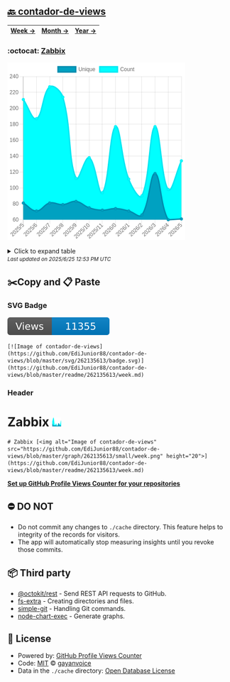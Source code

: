 ## [🔙 contador-de-views](https://github.com/EdiJunior88/contador-de-views)
| [**Week →**](https://github.com/EdiJunior88/contador-de-views/blob/master/readme/262135613/week.md) | [**Month →**](https://github.com/EdiJunior88/contador-de-views/blob/master/readme/262135613/month.md) | [**Year →**](https://github.com/EdiJunior88/contador-de-views/blob/master/readme/262135613/year.md) |
| ---- | ---- | ----- |
### :octocat: [Zabbix](https://github.com/EdiJunior88/Zabbix)
![Image of contador-de-views](https://github.com/EdiJunior88/contador-de-views/blob/master/graph/262135613/large/year.png)

<details>
	<summary>Click to expand table</summary>
	<h2>:calendar: Year Page Views Table</h2>
<table>
	<tr>
		<th>
			Last Updated
		</th>
		<th>
			Unique
		</th>
		<th>
			Count
		</th>
	</tr>
	<tr>
		<td>
			<code>2025/6/1</code>
		</td>
		<td>
			<code>61</code>
		</td>
		<td>
			<code>134</code>
		</td>
	</tr>
	<tr>
		<td>
			<code>2025/5/1</code>
		</td>
		<td>
			<code>60</code>
		</td>
		<td>
			<code>98</code>
		</td>
	</tr>
	<tr>
		<td>
			<code>2025/4/1</code>
		</td>
		<td>
			<code>118</code>
		</td>
		<td>
			<code>177</code>
		</td>
	</tr>
	<tr>
		<td>
			<code>2025/3/1</code>
		</td>
		<td>
			<code>66</code>
		</td>
		<td>
			<code>90</code>
		</td>
	</tr>
	<tr>
		<td>
			<code>2025/2/1</code>
		</td>
		<td>
			<code>71</code>
		</td>
		<td>
			<code>111</code>
		</td>
	</tr>
	<tr>
		<td>
			<code>2025/1/1</code>
		</td>
		<td>
			<code>74</code>
		</td>
		<td>
			<code>177</code>
		</td>
	</tr>
	<tr>
		<td>
			<code>2024/12/1</code>
		</td>
		<td>
			<code>72</code>
		</td>
		<td>
			<code>94</code>
		</td>
	</tr>
	<tr>
		<td>
			<code>2024/11/1</code>
		</td>
		<td>
			<code>75</code>
		</td>
		<td>
			<code>138</code>
		</td>
	</tr>
	<tr>
		<td>
			<code>2024/10/1</code>
		</td>
		<td>
			<code>83</code>
		</td>
		<td>
			<code>112</code>
		</td>
	</tr>
	<tr>
		<td>
			<code>2024/9/1</code>
		</td>
		<td>
			<code>79</code>
		</td>
		<td>
			<code>214</code>
		</td>
	</tr>
	<tr>
		<td>
			<code>2024/8/1</code>
		</td>
		<td>
			<code>81</code>
		</td>
		<td>
			<code>227</code>
		</td>
	</tr>
	<tr>
		<td>
			<code>2024/7/1</code>
		</td>
		<td>
			<code>71</code>
		</td>
		<td>
			<code>187</code>
		</td>
	</tr>
	<tr>
		<td>
			<code>2024/6/1</code>
		</td>
		<td>
			<code>81</code>
		</td>
		<td>
			<code>211</code>
		</td>
	</tr>
</table>

</details>
<small><i>Last updated on 2025/6/25 12:53 PM UTC</i></small>

## ✂️Copy and 📋 Paste
### SVG Badge
[![Image of contador-de-views](https://github.com/EdiJunior88/contador-de-views/blob/master/svg/262135613/badge.svg)](https://github.com/EdiJunior88/contador-de-views/blob/master/readme/262135613/week.md)
```readme
[![Image of contador-de-views](https://github.com/EdiJunior88/contador-de-views/blob/master/svg/262135613/badge.svg)](https://github.com/EdiJunior88/contador-de-views/blob/master/readme/262135613/week.md)
```
### Header
# Zabbix [<img alt="Image of contador-de-views" src="https://github.com/EdiJunior88/contador-de-views/blob/master/graph/262135613/small/week.png" height="20">](https://github.com/EdiJunior88/contador-de-views/blob/master/readme/262135613/week.md)
```readme
# Zabbix [<img alt="Image of contador-de-views" src="https://github.com/EdiJunior88/contador-de-views/blob/master/graph/262135613/small/week.png" height="20">](https://github.com/EdiJunior88/contador-de-views/blob/master/readme/262135613/week.md)
```
[**Set up GitHub Profile Views Counter for your repositories**](https://github.com/gayanvoice/github-profile-views-counter)
## ⛔ DO NOT
- Do not commit any changes to `./cache` directory. This feature helps to integrity of the records for visitors.
- The app will automatically stop measuring insights until you revoke those commits.
## 📦 Third party

- [@octokit/rest](https://www.npmjs.com/package/@octokit/rest) - Send REST API requests to GitHub.
- [fs-extra](https://www.npmjs.com/package/fs-extra) - Creating directories and files.
- [simple-git](https://www.npmjs.com/package/simple-git) - Handling Git commands.
- [node-chart-exec](https://www.npmjs.com/package/node-chart-exec) - Generate graphs.
## 📄 License
- Powered by: [GitHub Profile Views Counter](https://github.com/gayanvoice/github-profile-views-counter)
- Code: [MIT](./LICENSE) © [gayanvoice](https://github.com/gayanvoice/github-profile-views-counter)
- Data in the `./cache` directory: [Open Database License](https://opendatacommons.org/licenses/odbl/1-0/)